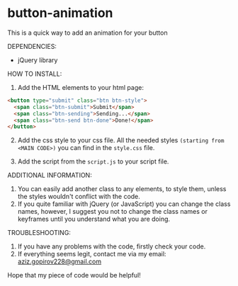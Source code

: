 # button-animation
This is a quick way to add an animation for your button

DEPENDENCIES:
- jQuery library

HOW TO INSTALL:

1. Add the HTML elements to your html page:
```html
<button type="submit" class="btn btn-style">
  <span class="btn-submit">Submit</span>
  <span class="btn-sending">Sending...</span>
  <span class="btn-send btn-done">Done!</span>
</button>
```
2. Add the css style to your css file. All the needed styles ```(starting from <MAIN CODE>)``` you can find in the `style.css` file.

3. Add the script from the `script.js` to your script file.

ADDITIONAL INFORMATION:
1. You can easily add another class to any elements, to style them, unless the styles wouldn't conflict with the code.
2. If you quite familiar with jQuery (or JavaScript) you can change the class names, however, I suggest you not to change the class names or keyframes until you understand what you are doing.

TROUBLESHOOTING:
1. If you have any problems with the code, firstly check your code.
2. If everything seems legit, contact me via my email: aziz.gopirov228@gmail.com

Hope that my piece of code would be helpful!
